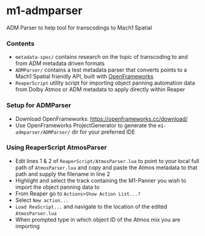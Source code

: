 # m1-admparser
ADM Parser to help tool for transcodings to Mach1 Spatial

### Contents
- `metadata-spec/` contains research on the topic of transcoding to and from ADM metadata driven formats
- `ADMParser/` contains a test metadata parser that converts points to a Mach1 Spatial friendly API, built with [OpenFrameworks](https://openframeworks.cc/)
- `ReaperScript` utility script for importing object panning automation data from Dolby Atmos or ADM metadata to apply directly within Reaper

### Setup for ADMParser
- Download OpenFrameworks: https://openframeworks.cc/download/
- Use OpenFrameworks ProjectGenerator to generate the `m1-admparser/ADMParser/` dir for your preferred IDE

### Using ReaperScript AtmosParser
- Edit lines 1 & 2 of `ReaperScript/AtmosParser.lua` to point to your local full path of `AtmosParser.lua` and copy and paste the Atmos metadata to that path and supply the filename in line 2
- Highlight and select the track containing the M1-Panner you wish to import the object panning data to
- From Reaper go to `Actions>Show Action List...?`
- Select `New action...`
- `Load ReaScript...` and navigate to the location of the edited `AtmosParser.lua`
- When prompted type in which object ID of the Atmos mix you are importing